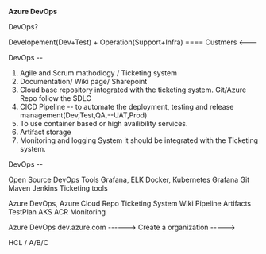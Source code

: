 **Azure DevOps**

DevOps? 

Developement(Dev+Test) + Operation(Support+Infra) ==== Custmers <---

DevOps -- 

1. Agile and Scrum mathodlogy / Ticketing system 
2. Documentation/ Wiki page/ Sharepoint 
3. Cloud base repository integrated with the ticketing system. Git/Azure Repo follow the SDLC
4. CICD Pipeline -- to automate the deployment, testing and release management(Dev,Test,QA,--UAT,Prod)
5. To use container based or high availibility services. 
6. Artifact storage
7. Monitoring and logging System it should be integrated with the Ticketing system. 

DevOps --

Open Source DevOps
Tools 
Grafana, ELK
Docker, Kubernetes
Grafana
Git
Maven
Jenkins
Ticketing tools 

Azure DevOps, Azure Cloud
Repo
Ticketing System
Wiki
Pipeline
Artifacts
TestPlan
AKS
ACR
Monitoring



Azure DevOps dev.azure.com ------> Create a organization -----> 

HCL / A/B/C
